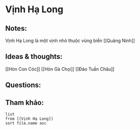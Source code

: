 # Vịnh Hạ Long

## Notes:
Vịnh Hạ Long là một vịnh nhỏ thuộc vùng biển [[Quảng Ninh]]

## Ideas & thoughts:
[[Hòn Con Cóc]]
[[Hòn Gà Chọi]]
[[Đảo Tuần Châu]]

## Questions:


## Tham khảo:
```dataview
list
from [[Vịnh Hạ Long]]
sort file.name asc
```